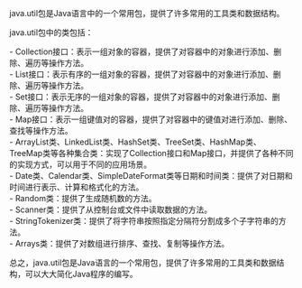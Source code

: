 java.util包是Java语言中的一个常用包，提供了许多常用的工具类和数据结构。  
  
java.util包中的类包括：  
  
- Collection接口：表示一组对象的容器，提供了对容器中的对象进行添加、删除、遍历等操作方法。  
- List接口：表示有序的一组对象的容器，提供了对容器中的对象进行添加、删除、遍历等操作方法。  
- Set接口：表示无序的一组对象的容器，提供了对容器中的对象进行添加、删除、遍历等操作方法。  
- Map接口：表示一组键值对的容器，提供了对容器中的键值对进行添加、删除、查找等操作方法。  
- ArrayList类、LinkedList类、HashSet类、TreeSet类、HashMap类、TreeMap类等各种集合类：实现了Collection接口和Map接口，并提供了各种不同的实现方式，可以用于不同的应用场景。  
- Date类、Calendar类、SimpleDateFormat类等日期和时间类：提供了对日期和时间进行表示、计算和格式化的方法。  
- Random类：提供了生成随机数的方法。  
- Scanner类：提供了从控制台或文件中读取数据的方法。  
- StringTokenizer类：提供了将字符串按照指定分隔符分割成多个子字符串的方法。  
- Arrays类：提供了对数组进行排序、查找、复制等操作方法。  
  
总之，java.util包是Java语言的一个常用包，提供了许多常用的工具类和数据结构，可以大大简化Java程序的编写。